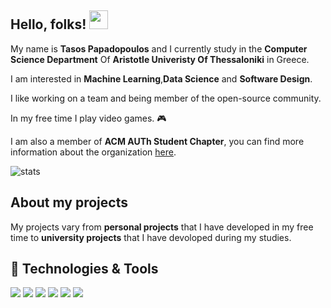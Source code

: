 ## Hello, folks! <img src="https://raw.githubusercontent.com/MartinHeinz/MartinHeinz/master/wave.gif" width="30px">

My name is **Tasos Papadopoulos** and I currently study in the **Computer Science Department** Of **Aristotle Univeristy Of Thessaloniki** in Greece.

I am interested in **Machine Learning**,**Data Science** and **Software Design**.

I like working on a team and being member of the open-source community.

In my free time I play video games. 🎮  

I am also a member of **ACM AUTh Student Chapter**, you can find more information about the organization [here](http://acm.web.auth.gr/).

![stats](https://github-readme-stats.vercel.app/api?username=TasosOperatingInBinary&count_private=true&show_icons=true&include_all_commits=true)

## About my projects

My projects vary from **personal projects** that I have developed in my free time to **university projects** that I have devoloped during my studies.

## 🔧 Technologies & Tools
![](https://img.shields.io/badge/OS-Widndows-informational?style=flat-square&logo=Windows&logoColor=white&color=informational) ![](https://img.shields.io/badge/IDE-Intellij_IDEA-informational?style=flat-square&logo=IntelliJ_IDEA&logoColor=white&color=informational) ![](https://img.shields.io/badge/Editor-Visual_Studio_Code-informational?style=flat-square&logo=Visual_Studio_Code&logoColor=white&color=blue) ![](https://img.shields.io/badge/Code-C++-informational?style=flat-square&logo=C++&logoColor=white&color=informational) ![](https://img.shields.io/badge/Code-Python-informational?style=flat-square&logo=Python&logoColor=white&color=informational) ![](https://img.shields.io/badge/VSC-Git-informational?style=flat-square&logo=Git&logoColor=white&color=informational)
